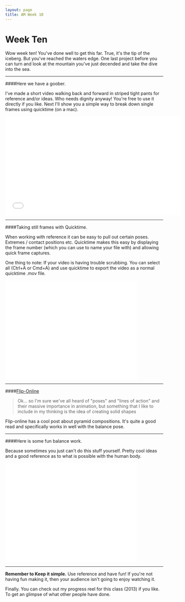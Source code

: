 ```yaml
---
layout: page
title: AM Week 10
---
```


# Week Ten

Wow week ten! You've done well to get this far. True, it's the tip of the iceberg. But you've reached the waters edge. One last project before you can turn and look at the mountain you've just decended and take the dive into the sea.

----

####Here we have a goober.

I've made a short video walking back and forward in striped tight pants for reference and/or ideas. Who needs dignity anyway! You're free to use it directly if you like. Next I'll show you a simple way to break down single frames using quicktime (on a mac).

<div class="js-video [vimeo, widescreen]"><iframe width="560" height="315" src="//www.youtube-nocookie.com/embed/WuMpQRZFzpw?rel=0" frameborder="0" allowfullscreen></iframe></div>

----

####Taking still frames with Quicktime.

When working with reference it can be easy to pull out certain poses. Extremes / contact positions etc. Quicktime makes this easy by displaying the frame number (which you can use to name your file with) and allowing quick frame captures.

One thing to note: If your video is having trouble scrubbing. You can select all (Ctrl+A or Cmd+A) and use quicktime to export the video as a normal quicktime .mov file.

<div class="js-video [vimeo, widescreen]"><iframe width="420" height="315" src="//www.youtube-nocookie.com/embed/0CXvPRnw36g?rel=0" frameborder="0" allowfullscreen></iframe></div>

----

####[Flip-Online](http://fliponline.blogspot.co.nz/2007/06/power-of-pyramids.html)

>Ok... so I'm sure we've all heard of "poses" and "lines of action" and their massive importance in animation, but something that I like to include in my thinking is the idea of creating solid shapes

Flip-online has a cool post about pyramid compositions. It's quite a good read and specifically works in well with the balance pose.

----

####Here is some fun balance work.

Because sometimes you just can't do this stuff yourself. Pretty cool ideas and a good reference as to what is possible with the human body.

<div class="js-video [vimeo, widescreen]"><iframe width="420" height="315" src="//www.youtube-nocookie.com/embed/JRkOubRgxZg?rel=0" frameborder="0" allowfullscreen></iframe></div>

----

__Remember to Keep it simple.__ Use reference and have fun! If you're not having fun making it, then your audience isn't going to enjoy watching it.

Finally. You can check out my progress reel for this class (2013) if you like. To get an glimpse of what other people have done.
